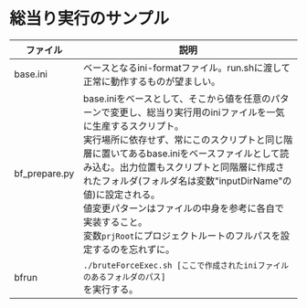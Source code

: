 # 総当り実行のサンプル
|ファイル|説明|
|-|-|
|base.ini|ベースとなるini-formatファイル。run.shに渡して正常に動作するものが望ましい。|
|bf_prepare.py| base.iniをベースとして、そこから値を任意のパターンで変更し、総当り実行用のiniファイルを一気に生産するスクリプト。<br>実行場所に依存せず、常にこのスクリプトと同じ階層に置いてあるbase.iniをベースファイルとして読み込む。出力位置もスクリプトと同階層に作成されたフォルダ(フォルダ名は変数"inputDirName"の値)に設定される。<br>値変更パターンはファイルの中身を参考に各自で実装すること。<br> 変数```prjRoot```にプロジェクトルートのフルパスを設定するのを忘れずに。|
|bfrun|```./bruteForceExec.sh [ここで作成されたiniファイルのあるフォルダのパス]```<br> を実行する。|
